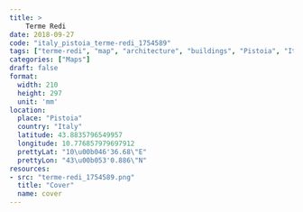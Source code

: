 ```yaml
---
title: > 
    Terme Redi
date: 2018-09-27
code: "italy_pistoia_terme-redi_1754589"
tags: ["terme-redi", "map", "architecture", "buildings", "Pistoia", "Italy"]
categories: ["Maps"]
draft: false
format:
  width: 210
  height: 297
  unit: 'mm'
location:
  place: "Pistoia"
  country: "Italy"
  latitude: 43.8835796549957
  longitude: 10.776857979697912
  prettyLat: "10\u00b046'36.68\"E"
  prettyLon: "43\u00b053'0.886\"N"
resources:
- src: "terme-redi_1754589.png"
  title: "Cover"
  name: cover
---
```

